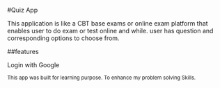 #Quiz App

This application is like a CBT base exams or online exam platform that
enables user to do exam or test online and while. user has question and
corresponding options to choose from.

##features

Login with Google

<small> This app was built for learning purpose. To enhance my problem solving Skills. </small>